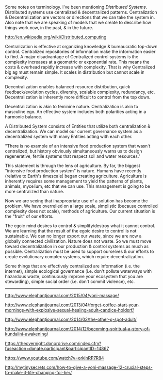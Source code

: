 Some notes on terminology. I've been mentioning *Distributed Systems*. Distributed systems use centralized & decentralized patterns. Centralization & Decentralization are vectors or directions that we can take the system in. Also note that we are speaking of models that we create to describe how things work now, in the past, & in the future.

<a href="http://en.wikipedia.org/wiki/Distributed_computing" target="_blank">http://en.wikipedia.org/wiki/Distributed_computing</a>

Centralization is effective at organizing knowledge & bureaucratic top-down control. Centralized repositories of information make the information easier to find. A major disadvantage of Centralized control systems is the complexity increases at a geometric or exponential rate. This means the costs & overhead rapidly increase with complexity. That is why Centralized big ag must remain simple. It scales in distribution but cannot scale in complexity.

Decentralization enables balanced resource distribution, quick feedback/evolution cycles, diversity, scalable complexity, redundancy, etc. Decentralization is inherently more difficult to control from the top down.

Decentralization is akin to feminine nature. Centralization is akin to masculine ego. An effective system includes both polarities acting in a harmonic balance.

A Distributed System consists of Entities that utilize both centralization & decentralization. We can model our current governance system as a decentralized system with many Entities acting with each other.

"There is no example of an intensive food production system that wasn't centralized, but history obviously simultaneously warns us to design regenerative, fertile systems that respect soil and water resources."

This statement is through the lens of agriculture. By far, the biggest "intensive food production system" is nature. Humans have recently (relative to Earth's timescale) began creating agriculture. Agriculture is inherently requires some management to yield the patterns of plants, animals, mycelium, etc that we can use. This management is going to be more centralized than nature.

Now we are seeing that inappropriate use of a solution has become the problem. We have overrelied on a large scale, simplistic (because controlled complexity does not scale), methods of agriculture. Our current situation is the "fruit" of our efforts.

The egoic mind desires to control & simplify/destroy what it cannot control. We are learning that the result of the egoic desire to control is not sustainable. We can no longer export our waste, since we are now a globally connected civilization. Nature does not waste. So we must move toward decentralization in our production & control systems as much as possible. Centralization must be used to support ourselves & our efforts to create evolutionary complex systems, which require decentralization.

Some things that are effectively centralized are information (i.e. the internet), simple ecological governance (i.e. don't pollute waterways with hazardous waste, continuously improve your ecosystem that you are stewarding), simple social order (i.e. don't commit violence), etc.

---

<a href="http://www.elephantjournal.com/2015/04/yoni-massage/" target="_blank">http://www.elephantjournal.com/2015/04/yoni-massage/</a>

<a href="http://www.elephantjournal.com/2013/04/forget-coffee-start-your-mornings-with-explosive-sexual-healing-adult-candice-holdorf/" target="_blank">http://www.elephantjournal.com/2013/04/forget-coffee-start-your-mornings-with-explosive-sexual-healing-adult-candice-holdorf/</a>

<a href="http://www.elephantjournal.com/2014/03/the-other-g-spot-adult/" target="_blank">http://www.elephantjournal.com/2014/03/the-other-g-spot-adult/</a>

<a href="http://www.elephantjournal.com/2014/12/becoming-spiritual-a-story-of-kundalini-awakening/" target="_blank">http://www.elephantjournal.com/2014/12/becoming-spiritual-a-story-of-kundalini-awakening/</a>

<a href="https://theovernight.donordrive.com/index.cfm?fuseaction=donate.participant&participantID=14867" target="_blank">https://theovernight.donordrive.com/index.cfm?fuseaction=donate.participant&participantID=14867</a>

<a href="https://www.youtube.com/watch?v=orklnRP7R84" target="_blank">https://www.youtube.com/watch?v=orklnRP7R84</a>


<a href="http://mytinysecrets.com/how-to-give-a-yoni-massage-12-crucial-steps-to-make-it-life-changing-for-her/" target="_blank">http://mytinysecrets.com/how-to-give-a-yoni-massage-12-crucial-steps-to-make-it-life-changing-for-her/</a>